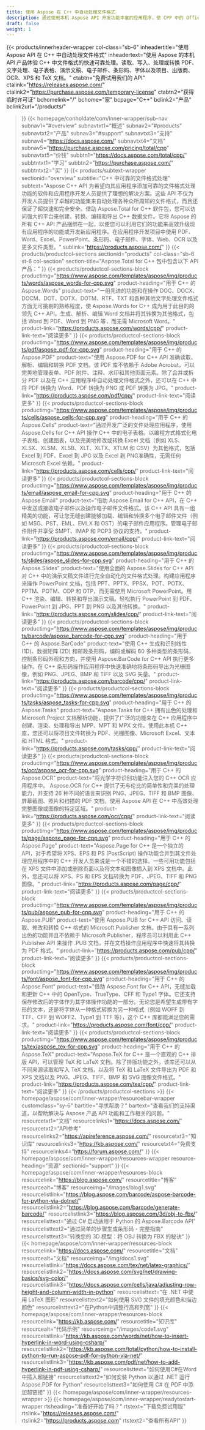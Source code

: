 ```yaml
---
title: 使用 Aspose 在 C++ 中自动处理文件格式
description: 通过使用本机 Aspose API 开发功能丰富的应用程序，使 CPP 中的 Office、PDF、图像和其他文件类型的文件格式处理更加高效。
draft: false
weight: 1
---
```

{{< products/innerheader-wrapper col-class="sb-6"
  inheadertitle="使用 Aspose API 在 C++ 中自动处理文件格式"
  inheadertext="使用 Aspose 的本机 API 产品体验 C++ 中文件格式的快速可靠处理。读取、写入、处理或转换 PDF、文字处理、电子表格、演示文稿、电子邮件、条形码、字体以及项目、出版商、OCR、XPS 和 TeX 文档。"
  ctabtn="免费试用我们的 API"
  ctalink="https://releases.aspose.com/"
  ctalink2="https://purchase.aspose.com/temporary-license"
  ctabtn2="获得临时许可证"
  bchomelink="/"
  bchome="家"
  bcpage="C++"
  bclink2="产品"
  bclink2url="/products/"
  >}}
  {{< homepage/conholdate/com/inner-wrapper/sub-nav 
subnav1="#overview"
subnavtxt1="概述" 
subnav2="#products"
subnavtxt2="产品" 
subnav3="#support"
subnavtxt3="支持" 
subnav4="https://docs.aspose.com/"
subnavtxt4="文档" 
subnav5="https://purchase.aspose.com/pricing/total/cpp"
subnavtxt5="价钱" 
subbtn1="https://docs.aspose.com/total/cpp/"
subbtntxt1="学习"
subbtn2="https://purchase.aspose.com/"
subbtntxt2="买"
>}}
   {{< products/subtext-wrapper
   sectionid="overview" 
   subtitle="C++ 中可靠的文件格式处理"
   subtext="Aspose C++ API 为希望向其应用程序添加可靠的文件格式处理功能的软件和应用程序开发人员提供了理想的解决方案。这些 API 不仅为开发人员提供了卓越的功能集来自动处理各种众所周知的文件格式，而且还保证了超快速和完全安全。借助 Aspose.Total for C++ 软件包，您可以访问强大的平台来创建、转换、编辑和导出 C++ 数据文件。它将 Aspose 的所有 C++ API 产品捆绑在一起，以便您可以利用它们的功能来高效升级现有应用程序的功能或开发新应用程序。在应用程序开发项目中使用 PDF、Word、Excel、PowerPoint、条形码、电子邮件、字体、Web、OCR 以及更多文件类型。"
   sublink="https://products.aspose.com/"
   >}} 
{{< products/productcol-sections sectionid="products" 
col-class="sb-6 st-6 col-section"
section-title="Aspose.Total for C++ 包中包含以下 API 产品："
>}}
{{< products/productcol-sections-block
productimg="https://www.aspose.com/templates/aspose/img/products/words/aspose_words-for-cpp.svg"
product-heading="用于 C++ 的 Aspose.Words"
product-text="一组先进的功能和在操作 DOC、DOCX、DOCM、DOT、DOTX、DOTM、RTF、TXT 和各种其他文字处理文件格式方面无可挑剔的熟练程度，使 Aspose.Words for C++ 成为用于此目的的领先 C++ API。生成、解析、编辑 Word 文档并将其转换为其他格式，包括 Word 到 PDF、Word 到 PNG 等，而无需 Microsoft Word。"
product-link="https://products.aspose.com/words/cpp/"
product-link-text="阅读更多"
>}}
{{< products/productcol-sections-block
productimg="https://www.aspose.com/templates/aspose/img/products/pdf/aspose_pdf-for-cpp.svg"
product-heading="用于 C++ 的 Aspose.PDF"
product-text="使用 Aspose.PDF for C++ API 准确读取、解析、编辑和转换 PDF 文档。该 PDF 库不依赖于 Adobe Acrobat，可以完美地管理表单、PDF 附件、注释、水印和其他页面元素。除了合并或拆分 PDF 以及在 C++ 应用程序中自动处理文件格式之外，还可以在 C++ 中将 PDF 转换为 Word、PDF 转换为 PNG 或 PDF 转换为 JPG。"
product-link="https://products.aspose.com/pdf/cpp/"
product-link-text="阅读更多"
>}}
{{< products/productcol-sections-block
productimg="https://www.aspose.com/templates/aspose/img/products/cells/aspose_cells-for-cpp.svg"
product-heading="用于 C++ 的 Aspose.Cells"
product-text="通过开发广泛的文件处理应用程序，使用 Aspose.Cells for C++ API 操作 C++ 中的电子表格。以编程方式格式化电子表格、创建图表，以及完美地修改或转换 Excel 文档（例如 XLS、XLSX、XLSM、XLSB、XLT、XLTX、XTLM 和 CSV）为其他格式，包括 Excel 到 PDF、Excel 到 JPG 以及 Excel 到 PNG准确性，无需任何 Microsoft Excel 依赖。"
product-link="https://products.aspose.com/cells/cpp/"
product-link-text="阅读更多"
>}}
{{< products/productcol-sections-block
productimg="https://www.aspose.com/templates/aspose/img/products/email/aspose_email-for-cpp.svg"
product-heading="用于 C++ 的 Aspose.Email"
product-text="借助 Aspose.Email for C++ API，在 C++ 中发送或接收电子邮件以及操作电子邮件文件格式。该 C++ API 具有一组精美的功能，可让您无缝创建能够加载、编辑和转换多个电子邮件文件（例如 MSG、PST、EML、EMLX 和 OST）的电子邮件应用程序。管理电子邮件附件并享受 SMPT、IMAP 和 POP3 协议的支持。"
product-link="https://products.aspose.com/email/cpp/"
product-link-text="阅读更多"
>}}
{{< products/productcol-sections-block
productimg="https://www.aspose.com/templates/aspose/img/products/slides/aspose_slides-for-cpp.svg"
product-heading="用于 C++ 的 Aspose.Slides"
product-text="使用全面的 Aspose.Slides for C++ API 对 C++ 中的演示文稿文件进行完全自动化的文件格式处理。构建应用程序来操作 PowerPoint 文档，包括 PPT、PPTX、PPSX、POT、POTX、PPTM、POTM、ODP 和 OTP，而无需使用 Microsoft PowerPoint。用 C++ 渲染、编辑、转换和导出演示文稿。轻松执行 PowerPoint 到 PDF、PowerPoint 到 JPG、PPT 到 PNG 以及其他转换。"
product-link="https://products.aspose.com/slides/cpp/"
product-link-text="阅读更多"
>}}
{{< products/productcol-sections-block
productimg="https://www.aspose.com/templates/aspose/img/products/barcode/aspose_barcode-for-cpp.svg"
product-heading="用于 C++ 的 Aspose.BarCode"
product-text="使用 C++ 生成和识别线性 (1D)、数据矩阵 (2D) 和邮政条形码，编码或解码 60 多种类型的条形码，控制条形码外观和方向，并使用 Aspose.BarCode for C++ API 执行更多操作。在 C++ 条形码操作应用程序中快速准确地将条形码导出为光栅图像，例如 PNG、JPEG、BMP 和 TIFF 以及 SVG 矢量。"
product-link="https://products.aspose.com/barcode/cpp/"
product-link-text="阅读更多"
>}}
{{< products/productcol-sections-block
productimg="https://www.aspose.com/templates/aspose/img/products/tasks/aspose_tasks-for-cpp.svg"
product-heading="用于 C++ 的 Aspose.Tasks"
product-text="Aspose.Tasks for C++ 拥有出色的处理和 Microsoft Project 文档解析功能，提供了广泛的功能来在 C++ 应用程序中创建、渲染、处理和导出 MPP、MPT 和 MPX 文件。使用此本机 C++ 库，您还可以将项目文件转换为 PDF、光栅图像、Microsoft Excel、文本和 HTML 格式。"
product-link="https://products.aspose.com/tasks/cpp/"
product-link-text="阅读更多"
>}}
{{< products/productcol-sections-block
productimg="https://www.aspose.com/templates/aspose/img/products/ocr/aspose_ocr-for-cpp.svg"
product-heading="用于 C++ 的 Aspose.OCR"
product-text="将光学字符识别功能注入您的 C++ OCR 应用程序中。 Aspose.OCR for C++ 提供了无与伦比的简单性和完美的处理能力，并支持 26 种不同的语言来识别 PNG、JPEG、TIFF 和 BMP 图像、屏幕截图、照片和扫描的 PDF 文档。使用 Aspose API 在 C++ 中高效处理完整图像或图像的特定区域。"
product-link="https://products.aspose.com/ocr/cpp/"
product-link-text="阅读更多"
>}}
{{< products/productcol-sections-block
productimg="https://www.aspose.com/templates/aspose/img/products/page/aspose_page-for-cpp.svg"
product-heading="用于 C++ 的 Aspose.Page"
product-text="Aspose.Page for C++ 是一个独立的 API，对于希望将 XPS、EPS 和 PS (PostScript) 操作功能合并到其文件处理应用程序中的 C++ 开发人员来说是一个不错的选择。一些可用功能包括在 XPS 文件中添加或删除页面以及将文本和图像插入到 XPS 文档中。此外，您还可以将 XPS、PS 和 EPS 文档转换为 PDF、JPEG、TIFF 和 PNG 图像。"
product-link="https://products.aspose.com/page/cpp/"
product-link-text="阅读更多"
>}}
{{< products/productcol-sections-block
productimg="https://www.aspose.com/templates/aspose/img/products/pub/aspose_pub-for-cpp.svg"
product-heading="用于 C++ 的 Aspose.PUB"
product-text="使用 Aspose.PUB for C++ API 访问、读取、修改和转换 C++ 格式的 Microsoft Publisher 文档。由于具有一系列出色的功能并且不依赖于 Microsoft Publisher，程序员可以利用此 C++ Publisher API 来操作 .PUB 文档，并在文档操作应用程序中快速将其转换为 PDF 格式。"
product-link="https://products.aspose.com/pub/cpp/"
product-link-text="阅读更多"
>}}
{{< products/productcol-sections-block
productimg="https://www.aspose.com/templates/aspose/img/products/font/aspose_font-for-cpp.svg"
product-heading="用于 C++ 的 Aspose.Font"
product-text="借助 Aspose.Font for C++ API，无缝加载和更新 C++ 中的 OpenType、TrueType、CFF 和 Type1 字体。它还支持保存修改后的字体作为其字体操作功能的一部分。无论您是希望生成带有字形的文本，还是将字体从一种格式转换为另一种格式（例如 WOFF 到 TTF、CFF 到 WOFF2、Type1 到 TTF 等），这个 C++ 库都能满足您的需求。"
product-link="https://products.aspose.com/font/cpp/"
product-link-text="阅读更多"
>}}
{{< products/productcol-sections-block
productimg="https://www.aspose.com/templates/aspose/img/products/tex/aspose_tex-for-cpp.svg"
product-heading="用于 C++ 的 Aspose.TeX"
product-text="Aspose.TeX for C++ 是一个直观的 C++ 排版 API，可以管理 TeX 和 LaTeX 文档。除了排版功能之外，该库还可以从不同来源读取和写入 TeX 文档，以及将 TeX 和 LaTeX 文件导出为 PDF 和 XPS 文档以及 PNG、JPEG、TIFF、BMP 和 SVG 图像文件格式。"
product-link="https://products.aspose.com/tex/cpp/"
product-link-text="阅读更多"
>}}
{{< /products/productcol-sections >}}
{{< homepage/aspose/com/inner-wrapper/resourcebar-wrapper
customclass="sy-6"
bartitle="寻求帮助？"
bartext="查看我们的支持渠道，以帮助解决与 Aspose 产品 API 功能和工作相关的问题。"
resourcetxt1="文档"
resourcelinks1="https://docs.aspose.com/"
resourcetxt2="API参考"
resourcelinks2="https://apireference.aspose.com/"
resourcetxt3="知识库"
resourcelinks3="https://kb.aspose.com/"
resourcetxt4="免费支持"
resourcelinks4="https://forum.aspose.com/"
>}}
{{< homepage/aspose/com/inner-wrapper/resources-wrapper
resource-heading="资源"
sectionid="support"
>}}
{{< homepage/aspose/com/inner-wrapper/resources-block 
resourcelink="https://blog.aspose.com/" 
resourcetitle="博客"
 resourcealt="博客"
resourceimg="/images/blog1.svg"
resourcelistlink="https://blog.aspose.com/barcode/aspose-barcode-for-python-via-dotnet/"
resourcelistlink2="https://blog.aspose.com/barcode/generate-barcode/"
resourcelistlink3="https://blog.aspose.com/3d/obj-to-fbx/"
resourcelisttext="通过 C# 启动适用于 Python 的 Aspose.Barcode API"
resourcelisttext2="通过简单的步骤生成条形码 - 完整指南"
resourcelisttext3="转换您的 3D 模型：将 OBJ 转换为 FBX 的秘诀"
>}}
{{< homepage/aspose/com/inner-wrapper/resources-block 
resourcelink="https://docs.aspose.com/" 
resourcetitle="文档"
 resourcealt="文档"
resourceimg="/img/docs1.svg"
resourcelistlink="https://docs.aspose.com/tex/net/latex-graphics/"
resourcelistlink2="https://docs.aspose.com/svg/net/drawing-basics/svg-color/"
resourcelistlink3="https://docs.aspose.com/cells/java/adjusting-row-height-and-column-width-in-python"
resourcelisttext="在 .NET 中使用 LaTeX 图形"
resourcelisttext2="如何使用 SVG 文件的填充颜色和描边颜色"
resourcelisttext3="在Python中调整行高和列宽"
>}}
{{< homepage/aspose/com/inner-wrapper/resources-block 
resourcelink="https://kb.aspose.com/" 
resourcetitle="知识库"
 resourcealt="代码示例"
resourceimg="/images/code1.svg"
resourcelistlink="https://kb.aspose.com/words/net/how-to-insert-hyperlink-in-word-using-csharp/"
resourcelistlink2="https://kb.aspose.com/total/python/how-to-install-python-to-run-aspose-pdf-for-python-via-net/"
resourcelistlink3="https://kb.aspose.com/pdf/net/how-to-add-hyperlink-in-pdf-using-csharp/"
resourcelisttext="如何使用C#在Word中插入超链接"
resourcelisttext2="如何安装 Python 以通过 .NET 运行 Aspose.PDF for Python"
resourcelisttext3="如何使用 C# 在 PDF 中添加超链接"
>}}
{{< /homepage/aspose/com/inner-wrapper/resources-wrapper >}}
{{< homepage/aspose/com/inner-wrapper/readytostart-wrapper
rtsheading="准备好开始了吗？"
rtstext="下载免费试用版"
rtslink="https://releases.aspose.com/"
rtslink2="https://products.aspose.com"
rtstext2="查看所有API"
>}}
